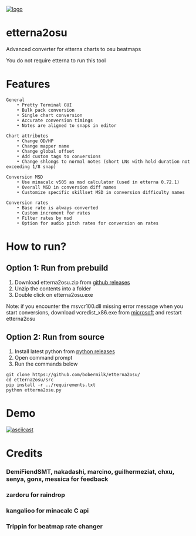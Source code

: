 [![logo](https://github.com/bobermilk/etterna2osu/blob/master/icon.ico?raw=true)](https://www.youtube.com/watch?v=b6vbjzLrEmY)
# etterna2osu 
Advanced converter for etterna charts to osu beatmaps

You do not require etterna to run this tool

# Features

    General
        • Pretty Terminal GUI
        • Bulk pack conversion
        • Single chart conversion
        • Accurate conversion timings
        • Notes are aligned to snaps in editor

    Chart attributes
        • Change OD/HP
        • Change mapper name
        • Change global offset
        • Add custom tags to conversions
        • Change shlongs to normal notes (short LNs with hold duration not exceeding 1/8 snap)

    Conversion MSD
        • Use minacalc v505 as msd calculator (used in etterna 0.72.1)
        • Overall MSD in conversion diff names
        • Customize specific skillset MSD in conversion difficulty names

    Conversion rates
        • Base rate is always converted
        • Custom increment for rates
        • Filter rates by msd
        • Option for audio pitch rates for conversion on rates

# How to run?
## Option 1: Run from prebuild
1. Download etterna2osu.zip from [github releases](https://github.com/bobermilk/etterna2osu/releases)
2. Unzip the contents into a folder
3. Double click on etterna2osu.exe

Note: if you encounter the msvcr100.dll missing error message when you start conversions, download vcredist_x86.exe from [microsoft](https://www.microsoft.com/en-us/download/details.aspx?id=26999) and restart etterna2osu

## Option 2: Run from source
1. Install latest python from [python releases](https://www.python.org/downloads/)
2. Open command prompt
3. Run the commands below
```
git clone https://github.com/bobermilk/etterna2osu/
cd etterna2osu/src
pip install -r ../requirements.txt
python etterna2osu.py
```
# Demo
[![asciicast](https://asciinema.org/a/559338.svg)](https://asciinema.org/a/559338)
# Credits
### DemiFiendSMT, nakadashi, marcino, guilhermeziat, chxu, senya, gonx, messica for feedback
### zardoru for raindrop
### kangalioo for minacalc C api
### Trippin for beatmap rate changer